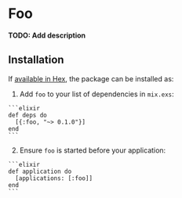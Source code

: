 # Foo

**TODO: Add description**

## Installation

If [available in Hex](https://hex.pm/docs/publish), the package can be installed as:

  1. Add `foo` to your list of dependencies in `mix.exs`:

    ```elixir
    def deps do
      [{:foo, "~> 0.1.0"}]
    end
    ```

  2. Ensure `foo` is started before your application:

    ```elixir
    def application do
      [applications: [:foo]]
    end
    ```

